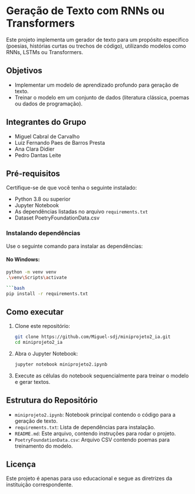 
# Geração de Texto com RNNs ou Transformers

Este projeto implementa um gerador de texto para um propósito específico (poesias, histórias curtas ou trechos de código), utilizando modelos como RNNs, LSTMs ou Transformers.

## Objetivos

- Implementar um modelo de aprendizado profundo para geração de texto.
- Treinar o modelo em um conjunto de dados (literatura clássica, poemas ou dados de programação).

## Integrantes do Grupo

- Miguel Cabral de Carvalho
- Luiz Fernando Paes de Barros Presta
- Ana Clara Didier
- Pedro Dantas Leite

## Pré-requisitos

Certifique-se de que você tenha o seguinte instalado:
- Python 3.8 ou superior
- Jupyter Notebook
- As dependências listadas no arquivo `requirements.txt`
- Dataset PoetryFoundationData.csv

### Instalando dependências

Use o seguinte comando para instalar as dependências:

#### No Windows:
```bash
python -m venv venv
.\venv\Scripts\activate

```bash
pip install -r requirements.txt
```

## Como executar

1. Clone este repositório:
   ```bash
   git clone https://github.com/Miguel-sdj/miniprojeto2_ia.git
   cd miniprojeto2_ia
   ```

2. Abra o Jupyter Notebook:
   ```bash
   jupyter notebook miniprojeto2.ipynb
   ```

3. Execute as células do notebook sequencialmente para treinar o modelo e gerar textos.

## Estrutura do Repositório

- `miniprojeto2.ipynb`: Notebook principal contendo o código para a geração de texto.
- `requirements.txt`: Lista de dependências para instalação.
- `README.md`: Este arquivo, contendo instruções para rodar o projeto.
- `PoetryFoundationData.csv`: Arquivo CSV contendo poemas para treinamento do modelo.

## Licença

Este projeto é apenas para uso educacional e segue as diretrizes da instituição correspondente.

